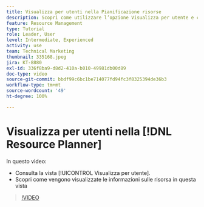 ```yaml
---
title: Visualizza per utenti nella Pianificazione risorse
description: Scopri come utilizzare l’opzione Visualizza per utente e come vengono visualizzate le informazioni sulla risorsa in questa vista.
feature: Resource Management
type: Tutorial
role: Leader, User
level: Intermediate, Experienced
activity: use
team: Technical Marketing
thumbnail: 335168.jpeg
jira: KT-8880
exl-id: 336f8ba9-d8d2-410a-b010-49981db00d89
doc-type: video
source-git-commit: bbdf99c6bc1be714077fd94fc3f8325394de36b3
workflow-type: tm+mt
source-wordcount: '49'
ht-degree: 100%

---
```


# Visualizza per utenti nella [!DNL Resource Planner]

In questo video:

* Consulta la vista [!UICONTROL Visualizza per utente].
* Scopri come vengono visualizzate le informazioni sulle risorsa in questa vista


>[!VIDEO](https://video.tv.adobe.com/v/335168/?quality=12&learn=on&enablevpops=1)
